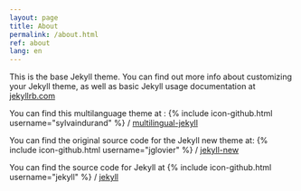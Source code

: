 ```yaml
---
layout: page
title: About
permalink: /about.html
ref: about
lang: en
---
```


This is the base Jekyll theme. You can find out more info about customizing your Jekyll theme, as well as basic Jekyll usage documentation at [jekyllrb.com](http://jekyllrb.com/)

You can find this multilanguage theme at :
{% include icon-github.html username="sylvaindurand" %} /
[multilingual-jekyll](https://github.com/sylvaindurand/multilingual-jekyll)

You can find the original source code for the Jekyll new theme at:
{% include icon-github.html username="jglovier" %} /
[jekyll-new](https://github.com/jglovier/jekyll-new)

You can find the source code for Jekyll at
{% include icon-github.html username="jekyll" %} /
[jekyll](https://github.com/jekyll/jekyll)
